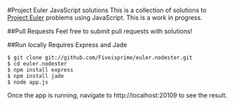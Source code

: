 #Project Euler JavaScript solutions
This is a collection of solutions to [Project Euler](http://projecteuler.net) problems using JavaScript. This is a work in progress.

##Pull Requests
Feel free to submit pull requests with solutions!

##Run locally
Requires Express and Jade

    $ git clone git://github.com/Fiveisprime/euler.nodester.git
    $ cd euler.nodester
    $ npm install express
    $ npm install jade
    $ node app.js

Once the app is running, navigate to http://localhost:20109 to see the result.
